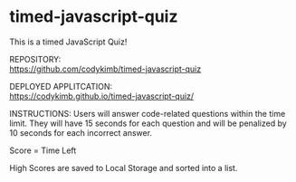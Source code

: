 # timed-javascript-quiz
  
This is a timed JavaScript Quiz!  
  
REPOSITORY:  
https://github.com/codykimb/timed-javascript-quiz  
  
DEPLOYED APPLITCATION:  
https://codykimb.github.io/timed-javascript-quiz/
  
INSTRUCTIONS:
Users will answer code-related questions within the time limit. They will have 15 seconds for each question and will be penalized by 10 seconds for each incorrect answer. 
   
Score = Time Left
  
High Scores are saved to Local Storage and sorted into a list.
